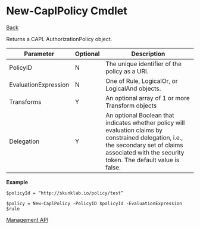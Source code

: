 ﻿
New-CaplPolicy Cmdlet
===
[Back](MgmtApi.md)

Returns a CAPL AuthorizationPolicy object.

| **Parameter**        | **Optional** | **Description**                                                                                                                                                                                       |
|----------------------|--------------|-------------------------------------------------------------------------------------------------------------------------------------------------------------------------------------------------------|
| PolicyID             | N            | The unique identifier of the policy as a URI.                                                                                                                                                         |
| EvaluationExpression | N            | One of Rule, LogicalOr, or LogicalAnd objects.                                                                                                                                                        |
| Transforms           | Y            | An optional array of 1 or more Transform objects                                                                                                                                                      |
| Delegation           | Y            | An optional Boolean that indicates whether policy will evaluation claims by constrained delegation, i.e., the secondary set of claims associated with the security token. The default value is false. |
                                                                                                                                                                                                

**Example**
```
$policyId = “http://skunklab.io/policy/test”

$policy = New-CaplPolicy -PolicyID $policyId -EvaluationExpression $rule  
```
[Management API](MgmtApi.md)

